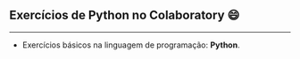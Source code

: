 ## Exercícios de Python no Colaboratory 😄  
***
* Exercícios básicos na linguagem de programação: **Python**.  

